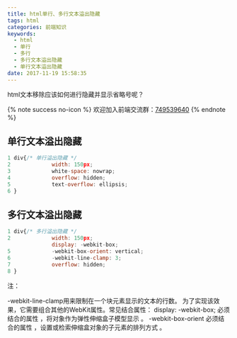 ```yaml
---
title: html单行、多行文本溢出隐藏
tags: html
categories: 前端知识
keywords:
  - html 
  - 单行
  - 多行
  - 多行文本溢出隐藏
  - 单行文本溢出隐藏
date: 2017-11-19 15:58:35
---
```

html文本移除应该如何进行隐藏并显示省略号呢？
<!--more-->

{% note success no-icon %}
欢迎加入前端交流群：[749539640](//shang.qq.com/wpa/qunwpa?idkey=f528775f242a7c39fe8512383febb8990e621bf97354c2fb82f6832097b7c501) 
{% endnote %}
## 单行文本溢出隐藏
```js
1 div{/* 单行溢出隐藏 */
2             width: 150px;
3             white-space: nowrap;
4             overflow: hidden;
5             text-overflow: ellipsis;
6 }
```
## 多行文本溢出隐藏
```js
1 div{/* 多行溢出隐藏 */
2             width: 150px;
              display: -webkit-box;
5             -webkit-box-orient: vertical;
6             -webkit-line-clamp: 3;
7             overflow: hidden;
8 }
```
注：

-webkit-line-clamp用来限制在一个块元素显示的文本的行数。 
为了实现该效果，它需要组合其他的WebKit属性。常见结合属性：
display: -webkit-box; 必须结合的属性 ，将对象作为弹性伸缩盒子模型显示 。
-webkit-box-orient 必须结合的属性 ，设置或检索伸缩盒对象的子元素的排列方式 。
